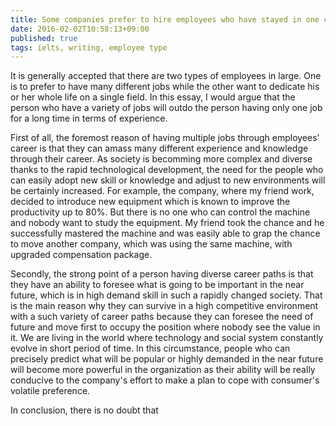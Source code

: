 ```yaml
---
title: Some companies prefer to hire employees who have stayed in one company for a long time. Others, on the other hand, prefer employees who have experienced many types of jobs. If you were an employer, which type of employee will you choose and why Give reasons to support your choice
date: 2016-02-02T10:58:13+09:00
published: true
tags: ielts, writing, employee type
---
```



It is generally accepted that there are two types of employees in large. One is to prefer to have many different jobs while the other want to dedicate his or her whole life on a single field. In this essay, I would argue that the person who have a variety of jobs will outdo the person having only one job for a long time in terms of experience.


First of all, the foremost reason of having multiple jobs through employees' career is that they can amass many different experience and knowledge through their career. As society is becomming more complex and diverse thanks to the rapid technological development, the need for the people who can easily adopt new skill or knowledge and adjust to new environments will be certainly increased. For example, the company, where my friend work, decided to introduce new equipment which is known to improve the productivity up to 80%. But there is no one who can control the machine and nobody want to study the equipment. My friend took the chance and he successfully mastered the machine and was easily able to grap the chance to move another company, which was using the same machine, with upgraded compensation package.


Secondly, the strong point of a person having diverse career paths is that they have an ability to foresee what is going to be important in the near future, which is in high demand skill in such a rapidly changed society. That is the main reason why they can survive in a high competitive environment with a such variety of career paths because they can foresee the need of future and move first to occupy the position where nobody see the value in it.  We are living in the world where technology and social system constantly evolve in short period of time. In this circumstance, people who can precisely predict what will be popular or highly demanded in the near future will become more powerful in the organization as their ability will be really conducive to the company's effort to make a plan to cope with consumer's volatile preference.

In conclusion, there is no doubt that


